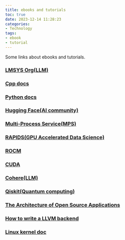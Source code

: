 ```yaml
---
title: ebooks and tutorials
toc: true
date: 2023-12-14 11:28:23
categories:
- Technology
tags:
- ebook
- tutorial
---
```


Some links about ebooks and tutorials.

<!-- more -->

### [LMSYS Org(LLM)](https://lmsys.org/)

### [Cpp docs](https://en.cppreference.com/w/)

### [Python docs](https://docs.python.org/3/)

### [Hugging Face(AI community)](https://huggingface.co/)

### [Multi-Process Service(MPS)](https://docs.nvidia.com/deploy/mps/)

### [RAPIDS(GPU Accelerated Data Science)](https://rapids.ai)

### [ROCM](https://rocm.docs.amd.com/) 

### [CUDA](https://docs.nvidia.com/cuda/)

### [Cohere(LLM)](https://docs.cohere.com/docs)

### [Qiskit(Quantum computing)](https://qiskit.org/learn)

### [The Architecture of Open Source Applications](https://aosabook.org/en/)

### [How to write a LLVM backend](https://sourcecodeartisan.com/2020/09/13/llvm-backend-0.html)

### [Linux kernel doc](https://www.kernel.org/doc/html/latest/index.html)
